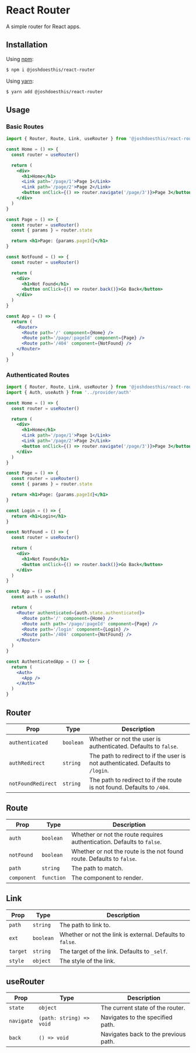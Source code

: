 # React Router

A simple router for React apps.

## Installation

Using [npm](https://www.npmjs.com/):

```sh
$ npm i @joshdoesthis/react-router
```

Using [yarn](https://yarnpkg.com/):

```sh
$ yarn add @joshdoesthis/react-router
```

## Usage

### Basic Routes

```jsx
import { Router, Route, Link, useRouter } from '@joshdoesthis/react-router'

const Home = () => {
  const router = useRouter()

  return (
    <div>
      <h1>Home</h1>
      <Link path='/page/1'>Page 1</Link>
      <Link path='/page/2'>Page 2</Link>
      <button onClick={() => router.navigate('/page/3')}>Page 3</button>
    </div>
  )
}

const Page = () => {
  const router = useRouter()
  const { params } = router.state

  return <h1>Page: {params.pageId}</h1>
}

const NotFound = () => {
  const router = useRouter()

  return (
    <div>
      <h1>Not Found</h1>
      <button onClick={() => router.back()}>Go Back</button>
    </div>
  )
}

const App = () => {
  return (
    <Router>
      <Route path='/' component={Home} />
      <Route path='/page/:pageId' component={Page} />
      <Route path='/404' component={NotFound} />
    </Router>
  )
}
```

### Authenticated Routes

```jsx
import { Router, Route, Link, useRouter } from '@joshdoesthis/react-router'
import { Auth, useAuth } from '../provider/auth'

const Home = () => {
  const router = useRouter()

  return (
    <div>
      <h1>Home</h1>
      <Link path='/page/1'>Page 1</Link>
      <Link path='/page/2'>Page 2</Link>
      <button onClick={() => router.navigate('/page/3')}>Page 3</button>
    </div>
  )
}

const Page = () => {
  const router = useRouter()
  const { params } = router.state

  return <h1>Page: {params.pageId}</h1>
}

const Login = () => {
  return <h1>Login</h1>
}

const NotFound = () => {
  const router = useRouter()

  return (
    <div>
      <h1>Not Found</h1>
      <button onClick={() => router.back()}>Go Back</button>
    </div>
  )
}

const App = () => {
  const auth = useAuth()

  return (
    <Router authenticated={auth.state.authenticated}>
      <Route path='/' component={Home} />
      <Route auth path='/page/:pageId' component={Page} />
      <Route path='/login' component={Login} />
      <Route path='/404' component={NotFound} />
    </Router>
  )
}

const AuthenticatedApp = () => {
  return (
    <Auth>
      <App />
    </Auth>
  )
}
```

## Router

| Prop               | Type      | Description                                                                     |
| ------------------ | --------- | ------------------------------------------------------------------------------- |
| `authenticated`    | `boolean` | Whether or not the user is authenticated. Defaults to `false`.                  |
| `authRedirect`     | `string`  | The path to redirect to if the user is not authenticated. Defaults to `/login`. |
| `notFoundRedirect` | `string`  | The path to redirect to if the route is not found. Defaults to `/404`.          |

## Route

| Prop        | Type       | Description                                                            |
| ----------- | ---------- | ---------------------------------------------------------------------- |
| `auth`      | `boolean`  | Whether or not the route requires authentication. Defaults to `false`. |
| `notFound`  | `boolean`  | Whether or not the route is the not found route. Defaults to `false`.  |
| `path`      | `string`   | The path to match.                                                     |
| `component` | `function` | The component to render.                                               |

## Link

| Prop     | Type      | Description                                               |
| -------- | --------- | --------------------------------------------------------- |
| `path`   | `string`  | The path to link to.                                      |
| `ext`    | `boolean` | Whether or not the link is external. Defaults to `false`. |
| `target` | `string`  | The target of the link. Defaults to `_self`.              |
| `style`  | `object`  | The style of the link.                                    |

## useRouter

| Prop       | Type                     | Description                          |
| ---------- | ------------------------ | ------------------------------------ |
| `state`    | `object`                 | The current state of the router.     |
| `navigate` | `(path: string) => void` | Navigates to the specified path.     |
| `back`     | `() => void`             | Navigates back to the previous path. |
